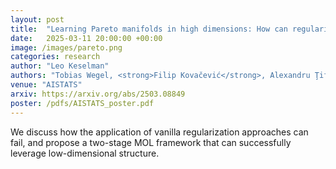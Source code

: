```yaml
---
layout: post
title:  "Learning Pareto manifolds in high dimensions: How can regularization help?"
date:   2025-03-11 20:00:00 +00:00
image: /images/pareto.png
categories: research
author: "Leo Keselman"
authors: "Tobias Wegel, <strong>Filip Kovačević</strong>, Alexandru Ţifrea, Fanny Yang"
venue: "AISTATS"
arxiv: https://arxiv.org/abs/2503.08849
poster: /pdfs/AISTATS_poster.pdf
---
```

We discuss how the application of vanilla regularization approaches can fail, and propose a two-stage MOL framework that can successfully leverage low-dimensional structure.